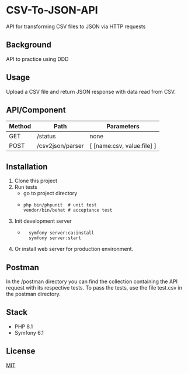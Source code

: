 # CSV-To-JSON-API

API for transforming CSV files to JSON via HTTP requests

## Background

API to practice using DDD

## Usage

Upload a CSV file and return JSON response with data read from CSV.

## API/Component

| Method | Path             | Parameters                 |
|--------|------------------|----------------------------|
| GET    | /status          | none                       |
| POST   | /csv2json/parser | [ [name:csv, value:file] ] |

## Installation

1. Clone this project
2. Run tests
    - go to project directory
    -   ```shell
        php bin/phpunit  # unit test
        vendor/bin/behat # acceptance test
        ```
3. Init development server
    - ```shell
        symfony server:ca:install
        symfony server:start
        ```
4. Or install web server for production environment.

## Postman

In the /postman directory you can find the collection containing the API request with its respective tests. To pass the tests, use the file test.csv in the postman directory.

## Stack

- PHP 8.1
- Symfony 6.1

## License 

[MIT](https://opensource.org/licenses/MIT)

